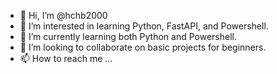 - 👋 Hi, I’m @hchb2000
- 👀 I’m interested in learning Python, FastAPI, and Powershell. 
- 🌱 I’m currently learning both Python and Powershell.
- 💞️ I’m looking to collaborate on basic projects for beginners.
- 📫 How to reach me ...

<!---
hchb2000/hchb2000 is a ✨ special ✨ repository because its `README.md` (this file) appears on your GitHub profile.
You can click the Preview link to take a look at your changes.
--->
